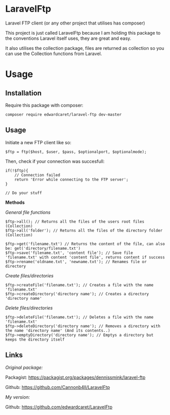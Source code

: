 # LaravelFtp
Laravel FTP client (or any other project that utilises has composer)

This project is just called LaravelFtp because I am holding this package to the conventions Laravel itself uses, they are great and easy.

It also utilises the collection package, files are returned as collection so you can use the Collection functions from Laravel.

# Usage

## Installation

Require this package with composer:

```
composer require edwardcaret/laravel-ftp dev-master
```

## Usage

Initiate a new FTP client like so:

```
$ftp = ftp($host, $user, $pass, $optionalport, $optionalmode);
```

Then, check if your connection was succesfull:

```
if(!$ftp){
    // Connection failed
    return 'Error while connecting to the FTP server';
}

// Do your stuff
```

**Methods**

*General file functions*
```
$ftp->all(); // Returns all the files of the users root files (Collection)
$ftp->all('folder'); // Returns all the files of the directory folder (Collection)

$ftp->get('filename.txt') // Returns the content of the file, can also be: get('directory/filename.txt')
$ftp->save('filename.txt', 'content file'); // Save file 'filename.txt' with content 'content file', returns content if success
$ftp->rename('oldname.txt', 'newname.txt'); // Renames file or directory
```


*Create files/directories*
```
$ftp->createFile('filename.txt'); // Creates a file with the name 'filename.txt'
$ftp->createDirectory('directory name'); // Creates a directory 'directory name'
```

*Delete files/directories*
```
$ftp->deleteFile('filename.txt'); // Deletes a file with the name 'filename.txt'
$ftp->deleteDirectory('directory name'); // Removes a directory with the name 'directory name' (And its contents..)
$ftp->emptyDirectory('directory name'); // Emptys a directory but keeps the directory itself
```

## Links

*Original package:*

Packagist: https://packagist.org/packages/dennissmink/laravel-ftp

Github: https://github.com/Cannonb4ll/LaravelFtp

*My version:*

Github: https://github.com/edwardcaret/LaravelFtp

